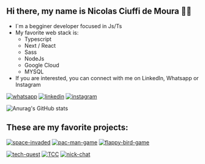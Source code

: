 ## Hi there, my name is Nicolas Ciuffi de Moura 👋🤖

- I`m a begginer developer focused in Js/Ts
- My favorite web stack is:
    - Typescript
    - Next / React
    - Sass
    - NodeJs
    - Google Cloud
    - MYSQL
- If you are interested, you can connect with me on LinkedIn, Whatsapp or Instagram

[![whatsapp](https://img.shields.io/badge/WhatsApp-25D366?style=for-the-badge&logo=whatsapp&logoColor=white)](https://contate.me/nickciuffi)
[![linkedin](https://img.shields.io/badge/LinkedIn-0077B5?style=for-the-badge&logo=linkedin&logoColor=white)](https://www.linkedin.com/in/nicolas-ciuffi-dev/)
[![instagram](https://img.shields.io/badge/Instagram-E4405F?style=for-the-badge&logo=instagram&logoColor=white)](https://www.instagram.com/nick_ciuffi_official/)


![Anurag's GitHub stats](https://github-readme-stats.vercel.app/api?username=nickciuffi&show_icons=true&theme=tokyonight)

## These are my favorite projects:

[![space-invaded](https://github-readme-stats.vercel.app/api/pin/?username=nickciuffi&repo=Space-Invaded)](https://github.com/nickciuffi/Space-Invaded)
[![pac-man-game](https://github-readme-stats.vercel.app/api/pin/?username=nickciuffi&repo=pac-man-game)](https://github.com/nickciuffi/pac-man-game)
[![flappy-bird-game](https://github-readme-stats.vercel.app/api/pin/?username=nickciuffi&repo=tech-quest-admin)](https://github.com/nickciuffi/flappy-bird-game)

[![tech-quest](https://github-readme-stats.vercel.app/api/pin/?username=nickciuffi&repo=tech-quest)](https://github.com/nickciuffi/tech-quest)
[![TCC](https://github-readme-stats.vercel.app/api/pin/?username=nickciuffi&repo=BibliotecaEtec)](https://github.com/nickciuffi/BibliotecaEtec)
[![nick-chat](https://github-readme-stats.vercel.app/api/pin/?username=nickciuffi&repo=nick-chat)](https://github.com/nickciuffi/nick-chat)

